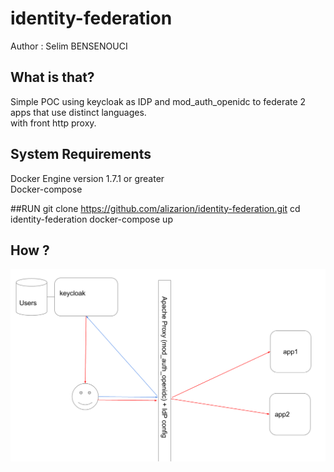 # identity-federation
Author : Selim BENSENOUCI

What is that?
--------------

Simple POC using keycloak as IDP and mod_auth_openidc to federate 2 apps that use distinct languages.   
with front http proxy.

System Requirements
-------------------
Docker Engine version 1.7.1 or greater   
Docker-compose


##RUN
      git clone https://github.com/alizarion/identity-federation.git
      cd identity-federation
      docker-compose up


How ?
----------------------
![diagram](img/federate1.png)

